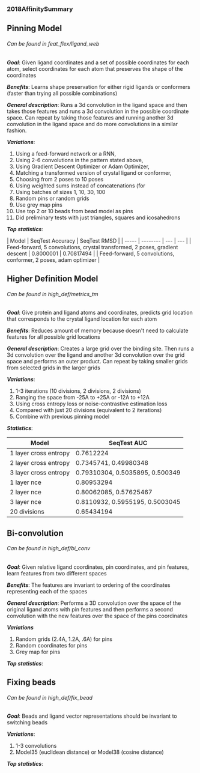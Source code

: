 ### 2018AffinitySummary

## Pinning Model 
###### Can be found in feat_flex/ligand_web


**_Goal_**: Given ligand coordinates and a set of possible coordinates for each atom, select coordinates for each atom that preserves the shape of the coordinates

**_Benefits_**: Learns shape preservation for either rigid ligands or conformers (faster than trying all possible combinations)

**_General description_**: Runs a 3d convolution in the ligand space and then takes those features and runs a 3d convolution in the possible coordinate space. Can repeat by taking those features and running another 3d convolution in the ligand space and do more convolutions in a similar fashion.

**_Variations_**: 
1. Using a feed-forward network or a RNN, 
2. Using 2-6 convolutions in the pattern stated above, 
3. Using Gradient Descent Optimizer or Adam Optimizer, 
4. Matching a transformed version of crystal ligand or conformer, 
5. Choosing from 2 poses to 10 poses
6. Using weighted sums instead of concatenations (for 
7. Using batches of sizes 1, 10, 30, 100
8. Random pins or random grids
9. Use grey map pins
10. Use top 2 or 10 beads from bead model as pins
11. Did preliminary tests with just triangles, squares and icosahedrons

**_Top statistics_**:


| Model | SeqTest Accuracy | SeqTest RMSD |
| ----- | -------- | --- | --- |
| Feed-forward, 5 convolutions, crystal transformed, 2 poses, gradient descent | 0.8000001 | 0.70817494 |
| Feed-forward, 5 convolutions, conformer, 2 poses, adam optimizer | 

## Higher Definition Model
###### Can be found in high_def/metrics_tm


**_Goal_**: Give protein and ligand atoms and coordinates, predicts grid location that corresponds to the crystal ligand location for each atom

**_Benefits_**: Reduces amount of memory because doesn't need to calculate features for all possible grid locations

**_General description_**: Creates a large grid over the binding site. Then runs a 3d convolution over the ligand and another 3d convolution over the grid space and performs an outer product. Can repeat by taking smaller grids from selected grids in the larger grids

**_Variations_**:
1. 1-3 iterations (10 divisions, 2 divisions, 2 divisions)
2. Ranging the space from -25A to +25A or -12A to +12A
3. Using cross entropy loss or noise-contrastive estimation loss
4. Compared with just 20 divisions (equivalent to 2 iterations)
5. Combine with previous pinning model

**_Statistics_**:

| Model | SeqTest AUC |
| ----- | -------- |
| 1 layer cross entropy | 0.7612224 |
| 2 layer cross entropy | 0.7345741, 0.49980348 | 
| 3 layer cross entropy | 0.79310304, 0.5035895, 0.500349 |
| 1 layer nce | 0.80953294 |
| 2 layer nce | 0.80062085, 0.57625467 | 
| 3 layer nce | 0.8110932, 0.5955195, 0.5003045 | 
| 20 divisions | 0.65434194 |



## Bi-convolution
###### Can be found in high_def/bi_conv


**_Goal_**: Given relative ligand coordinates, pin coordinates, and pin features, learn features from two different spaces 

**_Benefits_**: The features are invariant to ordering of the coordinates representing each of the spaces

**_General description_**: Performs a 3D convolution over the space of the original ligand atoms with pin features and then performs a second convolution with the new features over the space of the pins coordinates

**_Variations_**
1. Random grids (2.4A, 1.2A, .6A) for pins
2. Random coordinates for pins
3. Grey map for pins

**_Top statistics_**:



## Fixing beads
###### Can be found in high_def/fix_bead

**_Goal_**: Beads and ligand vector representations should be invariant to switching beads

**_Variations_**:
1. 1-3 convolutions
2. Model35 (euclidean distance) or Model38 (cosine distance)

**_Top statistics_**:





